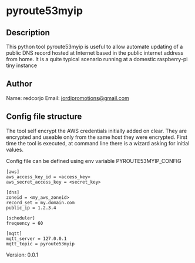 
# pyroute53myip

## Description 

This python tool pyroute53myip is useful to allow automate updating of a public DNS record hosted at Internet based in the public internet address from home. It is a quite typical scenario running at a domestic raspberry-pi tiny instance

## Author

Name: redcorjo 
Email: jordipromotions@gmail.com


## Config file structure

The tool self encrypt the AWS credentials initially added on clear. They are encrypted and useable only from the same host they were encrypted. First time the tool is executed, at command line there is a wizard asking for initial values.


Config file can be defined using env variable PYROUTE53MYIP_CONFIG

```
[aws]
aws_access_key_id = <access_key>
aws_secret_access_key = <secret_key>

[dns]
zoneid = <my_aws_zoneid>
record_set = my.domain.com
public_ip = 1.2.3.4

[scheduler]
frequency = 60

[mqtt]
mqtt_server = 127.0.0.1
mqtt_topic = pyroute53myip
```

Version: 0.0.1